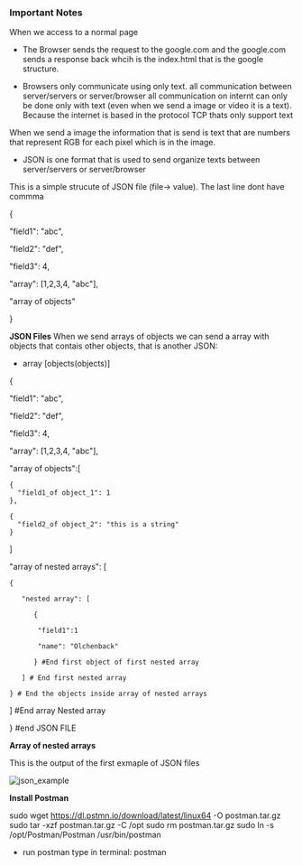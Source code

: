 ### Important Notes

When we access to a normal page 

- The Browser sends the request to the google.com and the google.com sends a response back whcih is the index.html that is the google structure.

- Browsers only communicate using only text. all communication between server/servers or server/browser all communication on internt can only be done only with text (even when we send a image or video it is a text). Because the internet is based in the protocol TCP thats only support text

When we send a image the information that is send is text that are numbers that represent RGB for each pixel which is in the image.

- JSON is one format that is used to send organize texts between server/servers or server/browser

This is a simple strucute of JSON file (file-> value). The last line dont have commma

{

  "field1": "abc",
  
  "field2": "def",
  
  "field3": 4,
  
  "array": [1,2,3,4, "abc"],
  
  "array of objects"
  
}


**JSON Files**
When we send arrays of objects we can send a array with objects that contais other objects, that is another JSON:

- array [objects(objects)]

{

  "field1": "abc",
  
  "field2": "def",
  
  "field3": 4,
  
  "array": [1,2,3,4, "abc"],
  
  "array of objects":[
    
    {
      "field1_of object_1": 1
    },
    
    {
      "field2_of object_2": "this is a string"
    }
    
  ]
  
  "array of nested arrays": [
    
    {
    
       "nested array": [
       
          {
          
           "field1":1
           
           "name": "Olchenback"
      
          } #End first object of first nested array
          
       ] # End first nested array
    
    } # End the objects inside array of nested arrays
   
    
    
  ] #End array Nested array
     
  
} #end JSON FILE


**Array of nested arrays**

This is the output of the first exmaple of JSON files

![json_example](https://user-images.githubusercontent.com/37953610/57933258-b2c1c300-78b4-11e9-9275-0772e6e6c225.png)

**Install Postman**

sudo wget https://dl.pstmn.io/download/latest/linux64 -O postman.tar.gz
sudo tar -xzf postman.tar.gz -C /opt
sudo rm postman.tar.gz
sudo ln -s /opt/Postman/Postman /usr/bin/postman

- run postman type in terminal: postman


